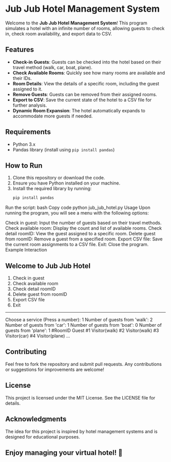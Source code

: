 # Jub Jub Hotel Management System

Welcome to the **Jub Jub Hotel Management System**! This program simulates a hotel with an infinite number of rooms, allowing guests to check in, check room availability, and export data to CSV.

## Features

- **Check-in Guests**: Guests can be checked into the hotel based on their travel method (walk, car, boat, plane).
- **Check Available Rooms**: Quickly see how many rooms are available and their IDs.
- **Room Details**: View the details of a specific room, including the guest assigned to it.
- **Remove Guests**: Guests can be removed from their assigned rooms.
- **Export to CSV**: Save the current state of the hotel to a CSV file for further analysis.
- **Dynamic Room Expansion**: The hotel automatically expands to accommodate more guests if needed.

## Requirements

- Python 3.x
- Pandas library (install using `pip install pandas`)

## How to Run

1. Clone this repository or download the code.
2. Ensure you have Python installed on your machine.
3. Install the required library by running:
   ```bash
   pip install pandas
Run the script:
bash
Copy code
python jub_jub_hotel.py
Usage
Upon running the program, you will see a menu with the following options:

Check in guest: Input the number of guests based on their travel methods.
Check available room: Display the count and list of available rooms.
Check detail roomID: View the guest assigned to a specific room.
Delete guest from roomID: Remove a guest from a specified room.
Export CSV file: Save the current room assignments to a CSV file.
Exit: Close the program.
Example Interaction

Welcome to Jub Jub Hotel
------------------------------
1. Check in guest
2. Check available room
3. Check detail roomID
4. Delete guest from roomID
5. Export CSV file
6. Exit
------------------------------
Choose a service (Press a number): 1
Number of guests from 'walk': 2
Number of guests from 'car': 1
Number of guests from 'boat': 0
Number of guests from 'plane': 1
#RoomID	Guest
#1	Visitor(walk)
#2	Visitor(walk)
#3	Visitor(car)
#4	Visitor(plane)
...

## Contributing
Feel free to fork the repository and submit pull requests. Any contributions or suggestions for improvements are welcome!

## License
This project is licensed under the MIT License. See the LICENSE file for details.

## Acknowledgments
The idea for this project is inspired by hotel management systems and is designed for educational purposes.

## Enjoy managing your virtual hotel! 🏨
